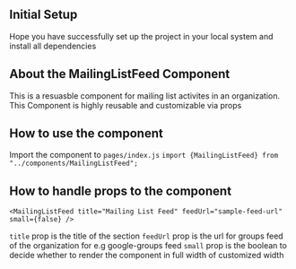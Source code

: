## Initial Setup

Hope you have successfully set up the project in your local system and install all dependencies

## About the MailingListFeed Component

This is a resuasble component for mailing list activites in an organization. This Component is highly reusable and customizable via props

## How to use the component

Import the component to `pages/index.js`
`import {MailingListFeed} from "../components/MailingListFeed";`

## How to handle props to the component

```
<MailingListFeed title="Mailing List Feed" feedUrl="sample-feed-url" small={false} />
```

`title` prop is the title of the section
`feedUrl` prop is the url for groups feed of the organization for e.g google-groups feed
`small` prop is the boolean to decide whether to render the component in full width of customized width
